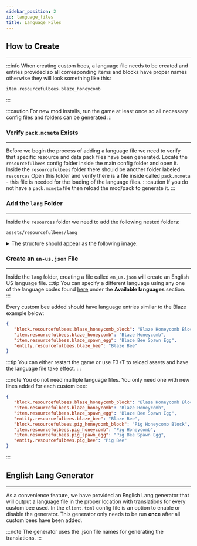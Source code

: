 ```yaml
---
sidebar_position: 2
id: language_files
title: Language Files
---
```


## **How to Create**
***

:::info
When creating custom bees, a language file needs to be created and entries provided so all corresponding items and blocks  have proper names otherwise they will look something like this:

```
item.resourcefulbees.blaze_honeycomb
```
:::

:::caution
For new mod installs, run the game at least once so all necessary config files and folders can be generated
:::

### **Verify `pack.mcmeta` Exists**
***
Before we begin the process of adding a language file we need to verify that specific resource and data pack files have been generated.
Locate the `resourcefulbees` config folder inside the main config folder and open it. 
Inside the `resourcefulbees` folder there should be another folder labeled `resources`
Open this folder and verify there is a file inside called `pack.mcmeta` - this file is needed for the loading of the language files. 
:::caution
If you do not have a `pack.mcmeta` file then reload the mod/pack to generate it.
:::


### **Add the `lang` Folder**
***
Inside the `resources` folder we need to add the following nested folders: 
```
assets/resourcefulbees/lang
```

<details>
    <summary>The structure should appear as the following image:</summary>
    <div>
    <img src="https://i.imgur.com/aJFidH0.png" alt="Lang file location image"/>
    </div>
</details>


### **Create an `en-us.json` File**
***
Inside the `lang` folder, creating a file called `en_us.json` will create an English US language file.
:::tip
You can specify a different language using any one of the language codes found [here](https://minecraft.gamepedia.com/Language) under the **Available languages** section.
:::

Every custom bee added should have language entries similar to the Blaze example below:
```json title="config/resourcefulbees/resources/assets/resourcefulbees/lang/en-us.json"
{
   "block.resourcefulbees.blaze_honeycomb_block": "Blaze Honeycomb Block",
   "item.resourcefulbees.blaze_honeycomb": "Blaze Honeycomb",
   "item.resourcefulbees.blaze_spawn_egg": "Blaze Bee Spawn Egg",
   "entity.resourcefulbees.blaze_bee": "Blaze Bee"
}
```
:::tip
You can either restart the game or use F3+T to reload assets and have the language file take effect.
:::

:::note
You do not need multiple language files. You only need one with new lines added for each custom bee:
```json title="config/resourcefulbees/resources/assets/resourcefulbees/lang/en-us.json"
{
   "block.resourcefulbees.blaze_honeycomb_block": "Blaze Honeycomb Block",
   "item.resourcefulbees.blaze_honeycomb": "Blaze Honeycomb",
   "item.resourcefulbees.blaze_spawn_egg": "Blaze Bee Spawn Egg",
   "entity.resourcefulbees.blaze_bee": "Blaze Bee",
   "block.resourcefulbees.pig_honeycomb_block": "Pig Honeycomb Block",
   "item.resourcefulbees.pig_honeycomb": "Pig Honeycomb",
   "item.resourcefulbees.pig_spawn_egg": "Pig Bee Spawn Egg",
   "entity.resourcefulbees.pig_bee": "Pig Bee"
}
```
:::

## **English Lang Generator**
***

As a convenience feature, we have provided an English Lang generator that will output a language file in the proper location with translations for every custom bee used. In the `client.toml` config file is an option to enable or disable the generator. This generator only needs to be run **once** after all custom bees have been added.

:::note
The generator uses the .json file names for generating the translations.
:::